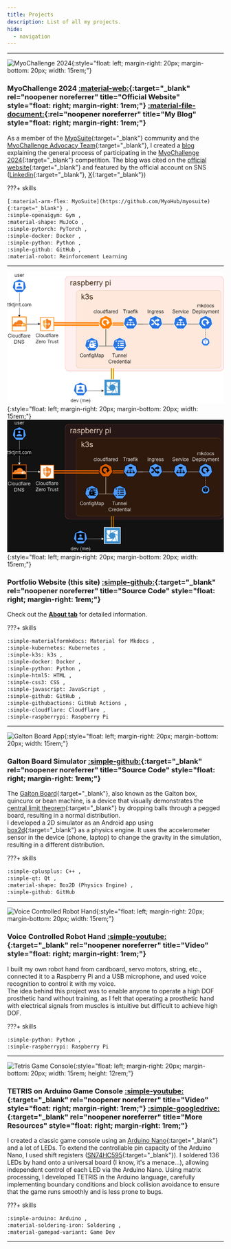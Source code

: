 ```yaml
---
title: Projects
description: List of all my projects.
hide:
  - navigation
---
```


---

![MyoChallenge 2024](https://github.com/MyoHub/myosuite/blob/main/docs/source/images/MyoChallenge24_manip.png?raw=true){:style="float: left; margin-right: 20px; margin-bottom: 20px; width: 15rem;"}

### **MyoChallenge 2024** [:material-web:](https://sites.google.com/view/myosuite/myochallenge/myochallenge-2024){:target="_blank" rel="noopener noreferrer" title="Official Website" style="float: right; margin-right: 1rem;"} [:material-file-document:](blog/posts/myochallenge2024/comprehensive-guide.md){:rel="noopener noreferrer" title="My Blog" style="float: right; margin-right: 1rem;"}

As a member of the [MyoSuite](https://sites.google.com/view/myosuite){:target="_blank"} community and the [MyoChallenge Advocacy Team](https://sites.google.com/view/myochallenge-2024-advocacy/advocacy-team){:target="_blank"}, I created a [blog](blog/posts/myochallenge2024/comprehensive-guide.md) explaining the general process of participating in the [MyoChallenge 2024](https://sites.google.com/view/myosuite/myochallenge/myochallenge-2024){:target="_blank"} competition. The blog was cited on the [official website](https://sites.google.com/view/myochallenge-2024-advocacy){:target="_blank"} and featured by the official account on SNS ([Linkedin](https://www.linkedin.com/posts/vittorio-caggiano-26b6a7b_myochallenge-neurips-myosuite-activity-7238908256369205248-IiFi){:target="_blank"}, [X](https://twitter.com/MyoSuite/status/1833159649840783719){:target="_blank"})

<!-- TODO: Mention a blog post explaining my journey and strategy after writing it -->

???+ skills

    [:material-arm-flex: MyoSuite](https://github.com/MyoHub/myosuite){:target="_blank"} ,
    :simple-openaigym: Gym ,
    :material-shape: MuJoCo ,
    :simple-pytorch: PyTorch ,
    :simple-docker: Docker ,
    :simple-python: Python ,
    :simple-github: GitHub ,
    :material-robot: Reinforcement Learning

<div style="clear: left;"/>

---

![Architecture](graph/arch-light.png#only-light){:style="float: left; margin-right: 20px; margin-bottom: 20px; width: 15rem;"}
![Architecture](graph/arch-dark.png#only-dark){:style="float: left; margin-right: 20px; margin-bottom: 20px; width: 15rem;"}

### **Portfolio Website (this site)** [:simple-github:](https://github.com/ttktjmt/ttktjmt.com){:target="_blank" rel="noopener noreferrer" title="Source Code" style="float: right; margin-right: 1rem;"}

Check out the [**About tab**](about/overview.md) for detailed information.

???+ skills

    :simple-materialformkdocs: Material for Mkdocs ,
    :simple-kubernetes: Kubernetes ,
    :simple-k3s: k3s ,
    :simple-docker: Docker ,
    :simple-python: Python ,
    :simple-html5: HTML ,
    :simple-css3: CSS ,
    :simple-javascript: JavaScript ,
    :simple-github: GitHub ,
    :simple-githubactions: GitHub Actions ,
    :simple-cloudflare: Cloudflare ,
    :simple-raspberrypi: Raspberry Pi

<div style="clear: left;"/>

---

![Galton Board App](https://github.com/ttktjmt/galtonboard-qt/blob/main/res/galton-board-sim-cropped.gif?raw=true){:style="float: left; margin-right: 20px; margin-bottom: 20px; width: 15rem;"}

### **Galton Board Simulator** [:simple-github:](https://github.com/ttktjmt/galtonboard-qt){:target="_blank" rel="noopener noreferrer" title="Source Code" style="float: right; margin-right: 1rem;"}

The [Galton Board](https://en.wikipedia.org/wiki/Galton_board){:target="_blank"}, also known as the Galton box, quincunx or bean machine, is a device that visually demonstrates the [central limit theorem](https://en.wikipedia.org/wiki/Central_limit_theorem){:target="_blank"} by dropping balls through a pegged board, resulting in a normal distribution.<br>
I developed a 2D simulator as an Android app using [box2d](https://github.com/erincatto/box2d){:target="_blank"} as a physics engine. It uses the accelerometer sensor in the device (phone, laptop) to change the gravity in the simulation, resulting in a different distribution.

???+ skills

    :simple-cplusplus: C++ ,
    :simple-qt: Qt ,
    :material-shape: Box2D (Physics Engine) ,
    :simple-github: GitHub

<div style="clear: left;"/>

<!-- 
---

### **Company Website** [:material-web:](https://mu-borg.com){:target="_blank" rel="noopener noreferrer" title="Home Page" style="float: right; margin-right: 1rem;"}

I developed and published a website for the company that was launched from the university laboratory I was affiliated with, using Notion and Cloudflare. I also carried out tasks such as registering domain names and creating email addresses for them.

???+ skills

    :simple-notion: Notion ,
    :simple-cloudflare: Cloudflare

<div style="clear: left;"/>
 -->

<!-- 
---
### **Sleep Quality Measurement App** <a href="" :target="_blank" rel="noopener noreferrer" title="More Resources" style="float: right; margin-right: 1rem;"> :simple-googledrive: </a>

explanation

???+ skills

    :material-math-integral-box: MATLAB

<div style="clear: left;"/>
 -->

<!-- 
---

### **Silicone Finger** <cite his paper here>

As part of other student's research, I contributed the creation of the silicone finger which can be operated with servo motors

 -->

<!-- 
---

### **The Overall Procedure of Myoelectric Prosthetic Hand**

Before joining the lab, I experienced the whole process of myoelectric hand production.

- Silicone sEMG sensor
- Sensor Band
- Embedded System
    - Assembling
    - Coding (in C)
- Mechanical Hand
- Tablet Application

 -->

---


![Voice Controlled Robot Hand](https://img.youtube.com/vi/zjVYmhg9dLg/hqdefault.jpg){:style="float: left; margin-right: 20px; margin-bottom: 20px; width: 15rem;"}

### **Voice Controlled Robot Hand** [:simple-youtube:](https://youtu.be/zjVYmhg9dLg){:target="_blank" rel="noopener noreferrer" title="Video" style="float: right; margin-right: 1rem;"}

I built my own robot hand from cardboard, servo motors, string, etc., connected it to a Raspberry Pi and a USB microphone, and used voice recognition to control it with my voice.<br>
The idea behind this project was to enable anyone to operate a high DOF prosthetic hand without training, as I felt that operating a prosthetic hand with electrical signals from muscles is intuitive but difficult to achieve high DOF.

???+ skills

    :simple-python: Python ,
    :simple-raspberrypi: Raspberry Pi

<div style="clear: left;"/>

---

![Tetris Game Console](https://img.youtube.com/vi/Kmq4INAJUeA/hqdefault.jpg){:style="float: left; margin-right: 20px; margin-bottom: 20px; width: 15rem; height: 12rem;"}

<!-- <iframe width="330rem" height="315rem" src="https://www.youtube.com/embed/zjVYmhg9dLg" frameborder="0" allow="accelerometer; autoplay; clipboard-write; encrypted-media; gyroscope; picture-in-picture" allowfullscreen style="float: left; margin-right: 20px; margin-bottom: 20px;"></iframe> -->

### **TETRIS on Arduino Game Console** [:simple-youtube:](https://youtu.be/Kmq4INAJUeA){:target="_blank" rel="noopener noreferrer" title="Video" style="float: right; margin-right: 1rem;"} [:simple-googledrive:](https://drive.google.com/drive/folders/1XIpsRjvyxm8ZJICFTqMlnAM3WdH2CrXw?usp=drive_link){:target="_blank" rel="noopener noreferrer" title="More Resources" style="float: right; margin-right: 1rem;"}

I created a classic game console using an [Arduino Nano](https://store.arduino.cc/products/arduino-nano){:target="_blank"} and a lot of LEDs. To extend the controllable pin capacity of the Arduino Nano, I used shift registers ([SN74HC595](https://www.ti.com/product/SN74HC595){:target="_blank"}). I soldered 136 LEDs by hand onto a universal board (I know, it's a menace...), allowing independent control of each LED via the Arduino Nano. Using matrix processing, I developed TETRIS in the Arduino language, carefully implementing boundary conditions and block collision avoidance to ensure that the game runs smoothly and is less prone to bugs.

???+ skills

    :simple-arduino: Arduino ,
    :material-soldering-iron: Soldering ,
    :material-gamepad-variant: Game Dev

<div style="clear: left;"/>

---

<br><br>
